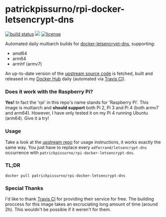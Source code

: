 # patrickpissurno/rpi-docker-letsencrypt-dns
[![build status](https://travis-ci.org/patrickpissurno/rpi-docker-letsencrypt-dns.svg?branch=master)](https://travis-ci.org/patrickpissurno/rpi-docker-letsencrypt-dns)
[![](https://img.shields.io/docker/pulls/patrickpissurno/rpi-docker-letsencrypt-dns.svg)](https://hub.docker.com/r/patrickpissurno/rpi-docker-letsencrypt-dns "Click to view the image on Docker Hub")
[![license](https://img.shields.io/github/license/patrickpissurno/rpi-docker-letsencrypt-dns?maxAge=1800)](https://github.com/patrickpissurno/rpi-docker-letsencrypt-dns/blob/master/LICENSE)

Automated daily multiarch builds for [docker-letsencrypt-dns](https://github.com/adferrand/docker-letsencrypt-dns), supporting:
- amd64
- arm64
- armhf (armv7)

An up-to-date version of the [upstream source code](https://github.com/adferrand/docker-letsencrypt-dns) is fetched, built and released in my [Docker Hub](https://hub.docker.com/r/patrickpissurno/rpi-docker-letsencrypt-dns) daily (automated via [Travis CI](https://travis-ci.org/patrickpissurno/rpi-docker-letsencrypt-dns/)).

### Does it work with the Raspberry Pi?
**Yes!** In fact the 'rpi' in this repo's name stands for 'Raspberry Pi'. This image is multiarch and **should support** both Pi 2, Pi 3 and Pi 4 (both armv7 and arm64). However, I have only tested it on my Pi 4 running Ubuntu (arm64). Give it a try!

### Usage
Take a look at the [upstream repo](https://github.com/adferrand/docker-letsencrypt-dns) for usage instructions, it works exactly the same way. You just have to replace every `adferrand/letsencrypt-dns` occurrence with `patrickpissurno/rpi-docker-letsencrypt-dns`.

### TL;DR
`docker pull patrickpissurno/rpi-docker-letsencrypt-dns`

### Special Thanks
I'd like to thank [Travis CI](https://travis-ci.org/patrickpissurno/rpi-docker-letsencrypt-dns/) for providing their service for free. The building proccess for this image takes an excruciating long amount of time (around 2h). This wouldn't be possible if it weren't for them.
